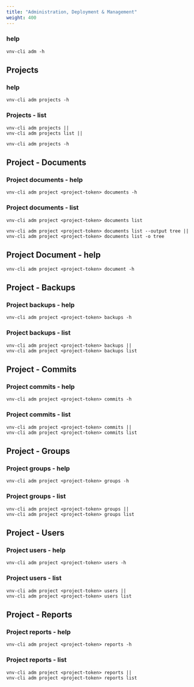 ```yaml
---
title: "Administration, Deployment & Management"
weight: 400
---
```

### help

```shell
vnv-cli adm -h
```

## Projects

### help

```shell
vnv-cli adm projects -h
```

### Projects - list

```shell
vnv-cli adm projects ||
vnv-cli adm projects list ||
```

```shell
vnv-cli adm projects -h
```

## Project - Documents

### Project documents - help

```shell
vnv-cli adm project <project-token> documents -h
```

### Project documents - list

```shell
vnv-cli adm project <project-token> documents list
```

```shell
vnv-cli adm project <project-token> documents list --output tree || 
vnv-cli adm project <project-token> documents list -o tree
```

## Project Document - help

```shell
vnv-cli adm project <project-token> document -h
```

## Project - Backups

### Project backups - help

```shell
vnv-cli adm project <project-token> backups -h
```

### Project backups - list

```shell
vnv-cli adm project <project-token> backups ||
vnv-cli adm project <project-token> backups list
```

## Project - Commits

### Project commits - help

```shell
vnv-cli adm project <project-token> commits -h
```

### Project commits - list

```shell
vnv-cli adm project <project-token> commits ||
vnv-cli adm project <project-token> commits list
```

## Project - Groups

### Project groups - help

```shell
vnv-cli adm project <project-token> groups -h
```

### Project groups - list

```shell
vnv-cli adm project <project-token> groups ||
vnv-cli adm project <project-token> groups list
```

## Project - Users

### Project users - help

```shell
vnv-cli adm project <project-token> users -h
```

### Project users - list

```shell
vnv-cli adm project <project-token> users ||
vnv-cli adm project <project-token> users list
```

## Project - Reports

### Project reports - help

```shell
vnv-cli adm project <project-token> reports -h
```

### Project reports - list

```shell
vnv-cli adm project <project-token> reports ||
vnv-cli adm project <project-token> reports list
```
